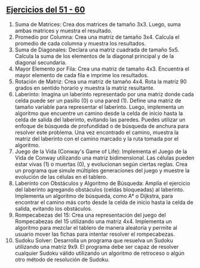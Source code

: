 ## [Ejercicios del 51 - 60](51-60/)

1. Suma de Matrices:
Crea dos matrices de tamaño 3x3. Luego, suma ambas matrices y muestra el resultado.
2. Promedio por Columna:
Crea una matriz de tamaño 3x4. Calcula el promedio de cada columna y muestra los
resultados.
3. Suma de Diagonales:
Declara una matriz cuadrada de tamaño 5x5. Calcula la suma de los elementos de la
diagonal principal y de la diagonal secundaria.
4. Mayor Elemento por Fila:
Crea una matriz de tamaño 4x3. Encuentra el mayor elemento de cada fila e imprime los
resultados.
5. Rotación de Matriz:
Crea una matriz de tamaño 4x4. Rota la matriz 90 grados en sentido horario y muestra la
matriz resultante.
6. Laberinto:
Imagina un laberinto representado por una matriz donde cada celda puede ser un pasillo
(0) o una pared (1). Define una matriz de tamaño variable para representar el laberinto.
Luego, implementa un algoritmo que encuentre un camino desde la celda de inicio hasta la
celda de salida del laberinto, evitando las paredes. Puedes utilizar un enfoque de búsqueda
de profundidad o de búsqueda de anchura para resolver este problema. Una vez
encontrado el camino, muestra la matriz del laberinto con el camino marcado y la ruta
tomada por el algoritmo.
7. Juego de la Vida (Conway's Game of Life):
Implementa el Juego de la Vida de Conway utilizando una matriz bidimensional. Las células
pueden estar vivas (1) o muertas (0), y evolucionan según ciertas reglas. Crea un programa
que simule múltiples generaciones del juego y muestre la evolución de las células en el
tablero.
8. Laberinto con Obstáculos y Algoritmo de Búsqueda:
Amplía el ejercicio del laberinto agregando obstáculos (celdas bloqueadas) al laberinto.
Implementa un algoritmo de búsqueda, como A* o Dijkstra, para encontrar el camino más
corto desde la celda de inicio hasta la celda de salida, evitando los obstáculos.
9. Rompecabezas del 15:
Crea una representación del juego del Rompecabezas del 15 utilizando una matriz 4x4.
Implementa un algoritmo para mezclar el tablero de manera aleatoria y permite al usuario
mover las fichas para intentar resolver el rompecabezas.
10. Sudoku Solver:
Desarrolla un programa que resuelva un Sudoku utilizando una matriz 9x9. El programa
debe ser capaz de resolver cualquier Sudoku válido utilizando un algoritmo de retroceso o
algún otro método de resolución de Sudoku.